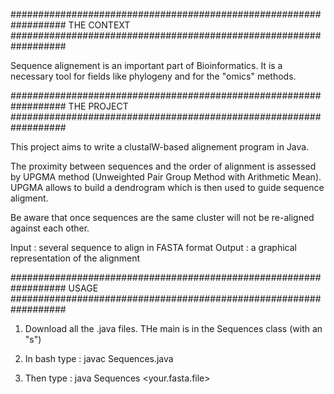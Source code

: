 ##################################################################
THE CONTEXT
##################################################################


Sequence alignement is an important part of Bioinformatics. It is a necessary tool for
fields like phylogeny and for the "omics" methods.

##################################################################
THE PROJECT
##################################################################


This project aims to write a clustalW-based alignement program in Java.

The proximity between sequences and the order of alignment is assessed by UPGMA method
(Unweighted Pair Group Method with Arithmetic Mean). UPGMA allows to build a dendrogram
which is then used to guide sequence aligment.

Be aware that once sequences are the same cluster will not be re-aligned against each other.

Input : several sequence to align in FASTA format
Output : a graphical representation of the alignment

##################################################################
USAGE
##################################################################


1) Download all the .java files. THe main is in the Sequences class (with an "s")

2) In bash type : javac Sequences.java

3) Then type : java Sequences <your.fasta.file>

